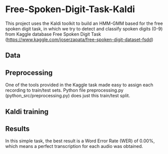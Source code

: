# Free-Spoken-Digit-Task-Kaldi
This project uses the Kaldi toolkit to build an HMM-GMM based for the free spoken digit task, in which we try to detect and classify spoken digits (0-9) from Kaggle database Free Spoken Digit Task (https://www.kaggle.com/joserzapata/free-spoken-digit-dataset-fsdd)

## Data



## Preprocessing

One of the tools provided in the Kaggle task made easy to assign each recording to train/test sets. Python file preprocessing.py (python_src/preprocessing.py) does just this train/test split. 

## Kaldi training

## Results

In this simple task, the best result is a Word Error Rate (WER) of 0.00%, which means a perfect transcription for each audio was obtained.







